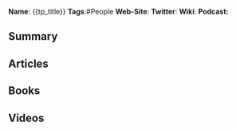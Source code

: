 **Name**: {{tp_title}}
**Tags**:#People 
**Web-Site**:
**Twitter**:
**Wiki**:
**Podcast:**

## Summary

## Articles

## Books

## Videos
